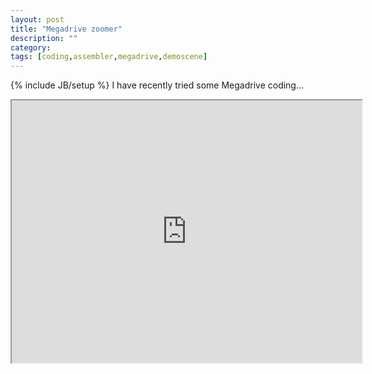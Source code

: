 ```yaml
---
layout: post
title: "Megadrive zoomer"
description: ""
category: 
tags: [coding,assembler,megadrive,demoscene]
---
```

{% include JB/setup %}
I have recently tried some Megadrive coding...

<iframe width="560" height="420" src="http://www.youtube.com/embed/AfqQWHNq1Qo?color=white&theme=light"></iframe>

